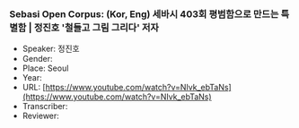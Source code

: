 ### Sebasi Open Corpus: (Kor, Eng) 세바시 403회 평범함으로 만드는 특별함 | 정진호 '철들고 그림 그리다' 저자

- Speaker: 정진호
- Gender: 
- Place: Seoul
- Year: 
- URL: [https://www.youtube.com/watch?v=NIvk_ebTaNs](https://www.youtube.com/watch?v=NIvk_ebTaNs)
- Transcriber: 
- Reviewer: 


